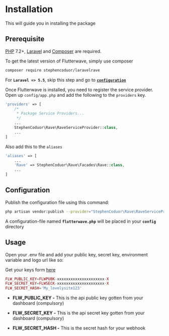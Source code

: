 # Installation

This will guide you in installing the package

## Prerequisite
[PHP](https://php.net) 7.2+, [Laravel](https://laravel.com) and [Composer](https://getcomposer.org) are required.

To get the latest version of Flutterwave, simply use composer

```bash
composer require stephencoduor/laravelrave
```
For **`Laravel => 5.5`**, skip this step and go to [**`configuration`**](#configuration)

Once Flutterwave is installed, you need to register the service provider. Open up `config/app.php` and add the following to the `providers` key.

```php
'providers' => [
    /*
     * Package Service Providers...
     */
    ...
    StephenCoduor\Rave\RaveServiceProvider::class,
    ...
]
```

Also add this to the `aliases`

```php
'aliases' => [
    ...
    'Rave' => StephenCoduor\Rave\Facades\Rave::class,
    ...
]
```

## Configuration

Publish the configuration file using this command:

```bash
php artisan vendor:publish --provider="StephenCoduor\Rave\RaveServiceProvider"
```

A configuration-file named **`flutterwave.php`** will be placed in your **`config`** directory

## Usage

Open your .env file and add your public key, secret key, environment variable and logo url like so:

Get your keys form [here](https://dashboard.flutterwave.com/dashboard/settings/apis)

```php
FLW_PUBLIC_KEY=FLWPUBK-xxxxxxxxxxxxxxxxxxxxx-X
FLW_SECRET_KEY=FLWSECK-xxxxxxxxxxxxxxxxxxxxx-X
FLW_SECRET_HASH='My_lovelysite123'
```

* **FLW_PUBLIC_KEY -** This is the api public key gotten from your dashboard (compulsory)

* **FLW_SECRET_KEY -** This is the api secret key gotten from your dashboard (compulsory)

* **FLW_SECRET_HASH -** This is the secret hash for your webhook
